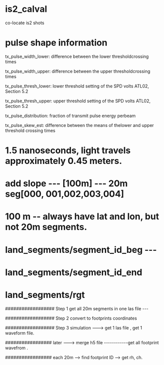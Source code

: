 # is2_calval
co-locate is2 shots

# pulse shape information
tx_pulse_width_lower: difference between the lower thresholdcrossing times

tx_pulse_width_upper: difference between the upper thresholdcrossing times

tx_pulse_thresh_lower: lower threshold setting of the SPD volts ATL02, Section 5.2

tx_pulse_thresh_upper: upper threshold setting of the SPD volts ATL02, Section 5.2

tx_pulse_distribution: fraction of transmit pulse energy perbeam

tx_pulse_skew_est: difference between the means of thelower and upper threshold crossing times
#  1.5 nanoseconds, light travels approximately 0.45 meters.

# add slope --- [100m] --- 20m seg[000, 001,002,003,004]
# 
# 100 m -- always have lat and lon, but not 20m segments. 
# land_segments/segment_id_beg  ---
# land_segments/segment_id_end
# land_segments/rgt


################## Step 1 get all 20m segments in one las file ---

################## Step 2 convert to footprints coordinates 

################## Step 3 simulation ---> get 1 las file , get 1 waveform file.


################# later ---> merge h5 file ------------get all footprint wavefrom .

#################  each 20m --> find footprint ID --> get rh, ch. 

